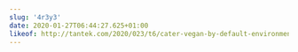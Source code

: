 ```yaml
---
slug: '4r3y3'
date: 2020-01-27T06:44:27.625+01:00
likeof: http://tantek.com/2020/023/t6/cater-vegan-by-default-environment
---
```


